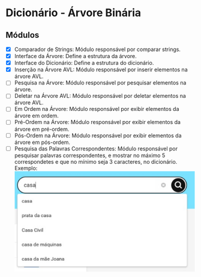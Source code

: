 # Dicionário - Árvore Binária

## Módulos

- [x] Comparador de Strings: Módulo responsável por comparar strings.
- [x] Interface da Árvore: Define a estrutura da árvore.
- [x] Interface do Dicionário: Define a estrutura do dicionário.
- [x] Inserção na Árvore AVL: Módulo responsável por inserir elementos na árvore AVL.
- [ ] Pesquisa na Árvore: Módulo responsável por pesquisar elementos na árvore.
- [ ] Deletar na Árvore AVL: Módulo responsável por deletar elementos na árvore AVL.
- [ ] Em Ordem na Árvore: Módulo responsável por exibir elementos da árvore em ordem.
- [ ] Pré-Ordem na Árvore: Módulo responsável por exibir elementos da árvore em pré-ordem.
- [ ] Pós-Ordem na Árvore: Módulo responsável por exibir elementos da árvore em pós-ordem.
- [ ] Pesquisa das Palavras Correspondentes: Módulo responsável por pesquisar palavras correspondentes, e mostrar no máximo 5 correspondetes e que no mínimo seja 3 caracteres, no dicionário. Exemplo:
![Imagem de Exemplo](./src/img/img.png)